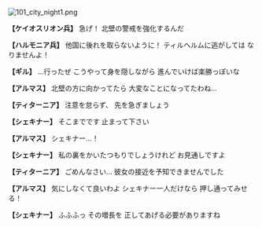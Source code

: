 
![101_city_night1.png](../images/backgrounds/101_city_night1.png)

**【ケイオスリオン兵】**
急げ！
北壁の警戒を強化するんだ

**【ハルモニア兵】**
他国に後れを取らないように！
ティルヘルムに逃がしては
なりませんよ！

**【ギル】**
…行ったぜ
こうやって身を隠しながら
進んでいけば楽勝っぽいな

**【アルマス】**
北壁の方に向かってたら
大変なことになってたわね…

**【ティターニア】**
注意を怠らず、
先を急ぎましょう

**【シェキナー】**
そこまでです
止まって下さい

**【アルマス】**
シェキナー…！

**【シェキナー】**
私の裏をかいたつもりでしょうけれど
お見通しですよ

**【ティターニア】**
ごめんなさい…
彼女の接近を予知できませんでした

**【アルマス】**
気にしなくて良いわよ
シェキナー一人だけなら
押し通ってみせる！

**【シェキナー】**
ふふふっ
その増長を
正してあげる必要がありますね